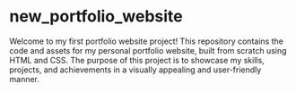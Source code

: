 # new_portfolio_website
Welcome to my first portfolio website project! This repository contains the code and assets for my personal portfolio website, built from scratch using HTML and CSS. The purpose of this project is to showcase my skills, projects, and achievements in a visually appealing and user-friendly manner.
